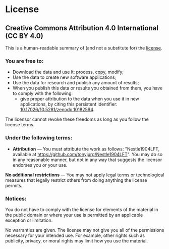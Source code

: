 # License

## Creative Commons Attribution 4.0 International (CC BY 4.0)

This is a human-readable summary of (and not a substitute for) the [license](http://creativecommons.org/licenses/by/4.0/).

### You are free to:

  * Download the data and use it: process, copy, modify;
  * Use the data to create new software applications;
  * Use the data for research and publish any amount of results;
  * When you publish this data or results you obtained from them, you have to comply with the following:
    * give proper attribution to the data when you use it in new applications,
      by citing this persistent identifier:
      [10.17026/10.5281/zenodo.10182594](http://dx.doi.org/10.5281/zenodo.10182594).

The licensor cannot revoke these freedoms as long as you follow the license terms.

### Under the following terms:

 * **Attribution** — You must attribute the work as follows: "Nestle1904LFT, available at https://github.com/tonyjurg/Nestle1904LFT". You may do so in any reasonable manner, but not in any way that suggests the licensor endorses you or your use.

**No additional restrictions** — You may not apply legal terms or technological measures that legally restrict others from doing anything the license permits.

### Notices:

You do not have to comply with the license for elements of the material in the public domain or where your use is permitted by an applicable exception or limitation.

No warranties are given. The license may not give you all of the permissions necessary for your intended use. For example, other rights such as publicity, privacy, or moral rights may limit how you use the material.
